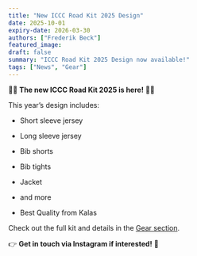 ```yaml
---
title: "New ICCC Road Kit 2025 Design"
date: 2025-10-01
expiry-date: 2026-03-30
authors: ["Frederik Beck"]  
featured_image: 
draft: false
summary: "ICCC Road Kit 2025 Design now available!"
tags: ["News", "Gear"]
---
```


🚴‍♂️ **The new ICCC Road Kit 2025 is here!** 🚴‍♀️  

This year’s design includes:  
- Short sleeve jersey  
- Long sleeve jersey  
- Bib shorts  
- Bib tights  
- Jacket
- and more

- Best Quality from Kalas

Check out the full kit and details in the [Gear section](https://iccycling.github.io/gear.html).  

👉 **Get in touch via Instagram if interested!** 📲
